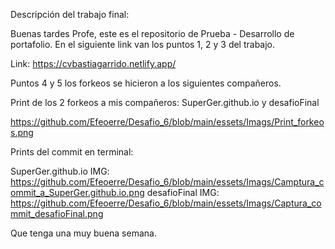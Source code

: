 
Descripción del trabajo final:



Buenas tardes Profe, 
este es el repositorio de Prueba - Desarrollo de portafolio.
En el siguiente link van los puntos 1, 2 y 3 del trabajo. 


Link: https://cvbastiagarrido.netlify.app/

Puntos 4 y 5 los forkeos se hicieron a los siguientes compañeros. 

Print de los 2 forkeos a mis compañeros: SuperGer.github.io y desafioFinal

https://github.com/Efeoerre/Desafio_6/blob/main/essets/Imags/Print_forkeos.png

Prints del commit en terminal: 

SuperGer.github.io IMG: https://github.com/Efeoerre/Desafio_6/blob/main/essets/Imags/Camptura_commit_a_SuperGer.github.io.png
desafioFinal IMG: https://github.com/Efeoerre/Desafio_6/blob/main/essets/Imags/Captura_commit_desafioFinal.png


Que tenga una muy buena semana.









